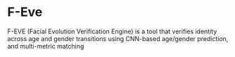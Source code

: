 # F-Eve
F-EVE (Facial Evolution Verification Engine) is a tool that verifies identity across age and gender transitions using CNN-based  age/gender prediction, and multi-metric matching 
